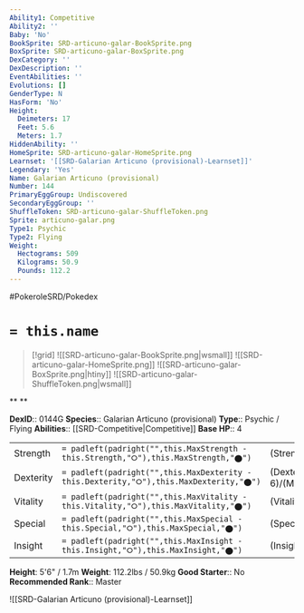 ```yaml
---
Ability1: Competitive
Ability2: ''
Baby: 'No'
BookSprite: SRD-articuno-galar-BookSprite.png
BoxSprite: SRD-articuno-galar-BoxSprite.png
DexCategory: ''
DexDescription: ''
EventAbilities: ''
Evolutions: []
GenderType: N
HasForm: 'No'
Height:
  Deimeters: 17
  Feet: 5.6
  Meters: 1.7
HiddenAbility: ''
HomeSprite: SRD-articuno-galar-HomeSprite.png
Learnset: '[[SRD-Galarian Articuno (provisional)-Learnset]]'
Legendary: 'Yes'
Name: Galarian Articuno (provisional)
Number: 144
PrimaryEggGroup: Undiscovered
SecondaryEggGroup: ''
ShuffleToken: SRD-articuno-galar-ShuffleToken.png
Sprite: articuno-galar.png
Type1: Psychic
Type2: Flying
Weight:
  Hectograms: 509
  Kilograms: 50.9
  Pounds: 112.2
---
```


#PokeroleSRD/Pokedex

# `= this.name`

> [!grid]
> ![[SRD-articuno-galar-BookSprite.png|wsmall]]
> ![[SRD-articuno-galar-HomeSprite.png]]
> ![[SRD-articuno-galar-BoxSprite.png|htiny]]
> ![[SRD-articuno-galar-ShuffleToken.png|wsmall]]


**
**

**DexID**:: 0144G
**Species**:: Galarian Articuno (provisional)
**Type**:: Psychic / Flying
**Abilities**:: [[SRD-Competitive|Competitive]]
**Base HP**:: 4

|           |                                                                                        |                                          |
| --------- | -------------------------------------------------------------------------------------- | ---------------------------------------- |
| Strength  | `= padleft(padright("",this.MaxStrength - this.Strength,"⭘"),this.MaxStrength,"⬤")`    | (Strength::5)/(MaxStrength::5)   |
| Dexterity | `= padleft(padright("",this.MaxDexterity - this.Dexterity,"⭘"),this.MaxDexterity,"⬤")` | (Dexterity:: 6)/(MaxDexterity::6) |
| Vitality  | `= padleft(padright("",this.MaxVitality - this.Vitality,"⭘"),this.MaxVitality,"⬤")`    | (Vitality::5)/(MaxVitality::5)   |
| Special   | `= padleft(padright("",this.MaxSpecial - this.Special,"⭘"),this.MaxSpecial,"⬤")`       | (Special::7)/(MaxSpecial::7)     |
| Insight   | `= padleft(padright("",this.MaxInsight - this.Insight,"⭘"),this.MaxInsight,"⬤")`       | (Insight::6)/(MaxInsight::6)     |

**Height**: 5'6" / 1.7m
**Weight**: 112.2lbs / 50.9kg
**Good Starter**:: No
**Recommended Rank**:: Master

![[SRD-Galarian Articuno (provisional)-Learnset]]